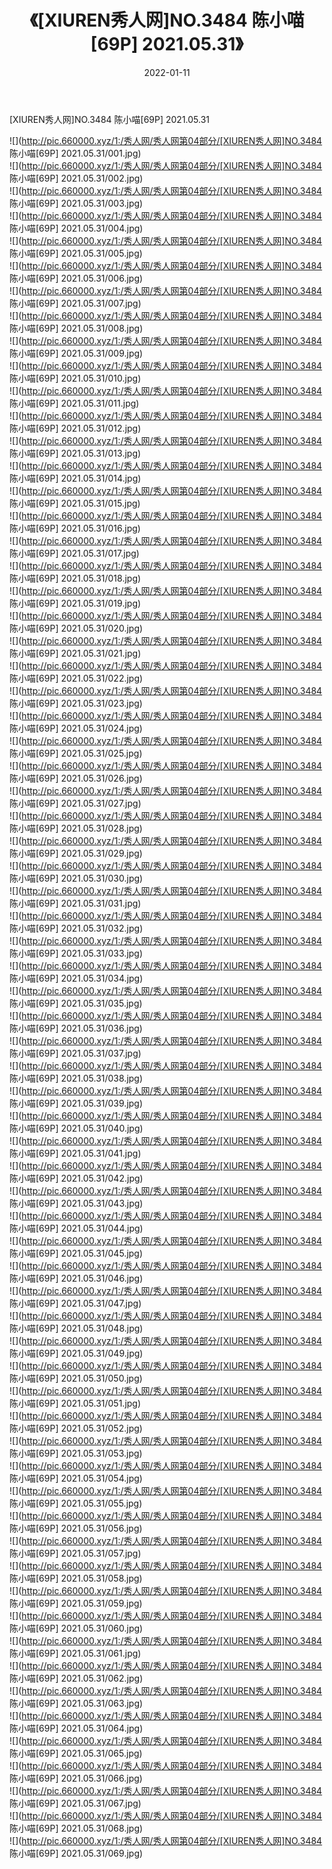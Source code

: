 ﻿---
layout: post
title:  《[XIUREN秀人网]NO.3484 陈小喵[69P] 2021.05.31》
date:   2022-01-11
img: http://pic.660000.xyz/1:/秀人网/秀人网第04部分/[XIUREN秀人网]NO.3484 陈小喵[69P] 2021.05.31/000.jpg
categories: [美女, 清纯, 唯美]
---

[XIUREN秀人网]NO.3484 陈小喵[69P] 2021.05.31

 ![](http://pic.660000.xyz/1:/秀人网/秀人网第04部分/[XIUREN秀人网]NO.3484 陈小喵[69P] 2021.05.31/001.jpg) <br>![](http://pic.660000.xyz/1:/秀人网/秀人网第04部分/[XIUREN秀人网]NO.3484 陈小喵[69P] 2021.05.31/002.jpg) <br>![](http://pic.660000.xyz/1:/秀人网/秀人网第04部分/[XIUREN秀人网]NO.3484 陈小喵[69P] 2021.05.31/003.jpg) <br>![](http://pic.660000.xyz/1:/秀人网/秀人网第04部分/[XIUREN秀人网]NO.3484 陈小喵[69P] 2021.05.31/004.jpg) <br>![](http://pic.660000.xyz/1:/秀人网/秀人网第04部分/[XIUREN秀人网]NO.3484 陈小喵[69P] 2021.05.31/005.jpg) <br>![](http://pic.660000.xyz/1:/秀人网/秀人网第04部分/[XIUREN秀人网]NO.3484 陈小喵[69P] 2021.05.31/006.jpg) <br>![](http://pic.660000.xyz/1:/秀人网/秀人网第04部分/[XIUREN秀人网]NO.3484 陈小喵[69P] 2021.05.31/007.jpg) <br>![](http://pic.660000.xyz/1:/秀人网/秀人网第04部分/[XIUREN秀人网]NO.3484 陈小喵[69P] 2021.05.31/008.jpg) <br>![](http://pic.660000.xyz/1:/秀人网/秀人网第04部分/[XIUREN秀人网]NO.3484 陈小喵[69P] 2021.05.31/009.jpg) <br>![](http://pic.660000.xyz/1:/秀人网/秀人网第04部分/[XIUREN秀人网]NO.3484 陈小喵[69P] 2021.05.31/010.jpg) <br>![](http://pic.660000.xyz/1:/秀人网/秀人网第04部分/[XIUREN秀人网]NO.3484 陈小喵[69P] 2021.05.31/011.jpg) <br>![](http://pic.660000.xyz/1:/秀人网/秀人网第04部分/[XIUREN秀人网]NO.3484 陈小喵[69P] 2021.05.31/012.jpg) <br>![](http://pic.660000.xyz/1:/秀人网/秀人网第04部分/[XIUREN秀人网]NO.3484 陈小喵[69P] 2021.05.31/013.jpg) <br>![](http://pic.660000.xyz/1:/秀人网/秀人网第04部分/[XIUREN秀人网]NO.3484 陈小喵[69P] 2021.05.31/014.jpg) <br>![](http://pic.660000.xyz/1:/秀人网/秀人网第04部分/[XIUREN秀人网]NO.3484 陈小喵[69P] 2021.05.31/015.jpg) <br>![](http://pic.660000.xyz/1:/秀人网/秀人网第04部分/[XIUREN秀人网]NO.3484 陈小喵[69P] 2021.05.31/016.jpg) <br>![](http://pic.660000.xyz/1:/秀人网/秀人网第04部分/[XIUREN秀人网]NO.3484 陈小喵[69P] 2021.05.31/017.jpg) <br>![](http://pic.660000.xyz/1:/秀人网/秀人网第04部分/[XIUREN秀人网]NO.3484 陈小喵[69P] 2021.05.31/018.jpg) <br>![](http://pic.660000.xyz/1:/秀人网/秀人网第04部分/[XIUREN秀人网]NO.3484 陈小喵[69P] 2021.05.31/019.jpg) <br>![](http://pic.660000.xyz/1:/秀人网/秀人网第04部分/[XIUREN秀人网]NO.3484 陈小喵[69P] 2021.05.31/020.jpg) <br>![](http://pic.660000.xyz/1:/秀人网/秀人网第04部分/[XIUREN秀人网]NO.3484 陈小喵[69P] 2021.05.31/021.jpg) <br>![](http://pic.660000.xyz/1:/秀人网/秀人网第04部分/[XIUREN秀人网]NO.3484 陈小喵[69P] 2021.05.31/022.jpg) <br>![](http://pic.660000.xyz/1:/秀人网/秀人网第04部分/[XIUREN秀人网]NO.3484 陈小喵[69P] 2021.05.31/023.jpg) <br>![](http://pic.660000.xyz/1:/秀人网/秀人网第04部分/[XIUREN秀人网]NO.3484 陈小喵[69P] 2021.05.31/024.jpg) <br>![](http://pic.660000.xyz/1:/秀人网/秀人网第04部分/[XIUREN秀人网]NO.3484 陈小喵[69P] 2021.05.31/025.jpg) <br>![](http://pic.660000.xyz/1:/秀人网/秀人网第04部分/[XIUREN秀人网]NO.3484 陈小喵[69P] 2021.05.31/026.jpg) <br>![](http://pic.660000.xyz/1:/秀人网/秀人网第04部分/[XIUREN秀人网]NO.3484 陈小喵[69P] 2021.05.31/027.jpg) <br>![](http://pic.660000.xyz/1:/秀人网/秀人网第04部分/[XIUREN秀人网]NO.3484 陈小喵[69P] 2021.05.31/028.jpg) <br>![](http://pic.660000.xyz/1:/秀人网/秀人网第04部分/[XIUREN秀人网]NO.3484 陈小喵[69P] 2021.05.31/029.jpg) <br>![](http://pic.660000.xyz/1:/秀人网/秀人网第04部分/[XIUREN秀人网]NO.3484 陈小喵[69P] 2021.05.31/030.jpg) <br>![](http://pic.660000.xyz/1:/秀人网/秀人网第04部分/[XIUREN秀人网]NO.3484 陈小喵[69P] 2021.05.31/031.jpg) <br>![](http://pic.660000.xyz/1:/秀人网/秀人网第04部分/[XIUREN秀人网]NO.3484 陈小喵[69P] 2021.05.31/032.jpg) <br>![](http://pic.660000.xyz/1:/秀人网/秀人网第04部分/[XIUREN秀人网]NO.3484 陈小喵[69P] 2021.05.31/033.jpg) <br>![](http://pic.660000.xyz/1:/秀人网/秀人网第04部分/[XIUREN秀人网]NO.3484 陈小喵[69P] 2021.05.31/034.jpg) <br>![](http://pic.660000.xyz/1:/秀人网/秀人网第04部分/[XIUREN秀人网]NO.3484 陈小喵[69P] 2021.05.31/035.jpg) <br>![](http://pic.660000.xyz/1:/秀人网/秀人网第04部分/[XIUREN秀人网]NO.3484 陈小喵[69P] 2021.05.31/036.jpg) <br>![](http://pic.660000.xyz/1:/秀人网/秀人网第04部分/[XIUREN秀人网]NO.3484 陈小喵[69P] 2021.05.31/037.jpg) <br>![](http://pic.660000.xyz/1:/秀人网/秀人网第04部分/[XIUREN秀人网]NO.3484 陈小喵[69P] 2021.05.31/038.jpg) <br>![](http://pic.660000.xyz/1:/秀人网/秀人网第04部分/[XIUREN秀人网]NO.3484 陈小喵[69P] 2021.05.31/039.jpg) <br>![](http://pic.660000.xyz/1:/秀人网/秀人网第04部分/[XIUREN秀人网]NO.3484 陈小喵[69P] 2021.05.31/040.jpg) <br>![](http://pic.660000.xyz/1:/秀人网/秀人网第04部分/[XIUREN秀人网]NO.3484 陈小喵[69P] 2021.05.31/041.jpg) <br>![](http://pic.660000.xyz/1:/秀人网/秀人网第04部分/[XIUREN秀人网]NO.3484 陈小喵[69P] 2021.05.31/042.jpg) <br>![](http://pic.660000.xyz/1:/秀人网/秀人网第04部分/[XIUREN秀人网]NO.3484 陈小喵[69P] 2021.05.31/043.jpg) <br>![](http://pic.660000.xyz/1:/秀人网/秀人网第04部分/[XIUREN秀人网]NO.3484 陈小喵[69P] 2021.05.31/044.jpg) <br>![](http://pic.660000.xyz/1:/秀人网/秀人网第04部分/[XIUREN秀人网]NO.3484 陈小喵[69P] 2021.05.31/045.jpg) <br>![](http://pic.660000.xyz/1:/秀人网/秀人网第04部分/[XIUREN秀人网]NO.3484 陈小喵[69P] 2021.05.31/046.jpg) <br>![](http://pic.660000.xyz/1:/秀人网/秀人网第04部分/[XIUREN秀人网]NO.3484 陈小喵[69P] 2021.05.31/047.jpg) <br>![](http://pic.660000.xyz/1:/秀人网/秀人网第04部分/[XIUREN秀人网]NO.3484 陈小喵[69P] 2021.05.31/048.jpg) <br>![](http://pic.660000.xyz/1:/秀人网/秀人网第04部分/[XIUREN秀人网]NO.3484 陈小喵[69P] 2021.05.31/049.jpg) <br>![](http://pic.660000.xyz/1:/秀人网/秀人网第04部分/[XIUREN秀人网]NO.3484 陈小喵[69P] 2021.05.31/050.jpg) <br>![](http://pic.660000.xyz/1:/秀人网/秀人网第04部分/[XIUREN秀人网]NO.3484 陈小喵[69P] 2021.05.31/051.jpg) <br>![](http://pic.660000.xyz/1:/秀人网/秀人网第04部分/[XIUREN秀人网]NO.3484 陈小喵[69P] 2021.05.31/052.jpg) <br>![](http://pic.660000.xyz/1:/秀人网/秀人网第04部分/[XIUREN秀人网]NO.3484 陈小喵[69P] 2021.05.31/053.jpg) <br>![](http://pic.660000.xyz/1:/秀人网/秀人网第04部分/[XIUREN秀人网]NO.3484 陈小喵[69P] 2021.05.31/054.jpg) <br>![](http://pic.660000.xyz/1:/秀人网/秀人网第04部分/[XIUREN秀人网]NO.3484 陈小喵[69P] 2021.05.31/055.jpg) <br>![](http://pic.660000.xyz/1:/秀人网/秀人网第04部分/[XIUREN秀人网]NO.3484 陈小喵[69P] 2021.05.31/056.jpg) <br>![](http://pic.660000.xyz/1:/秀人网/秀人网第04部分/[XIUREN秀人网]NO.3484 陈小喵[69P] 2021.05.31/057.jpg) <br>![](http://pic.660000.xyz/1:/秀人网/秀人网第04部分/[XIUREN秀人网]NO.3484 陈小喵[69P] 2021.05.31/058.jpg) <br>![](http://pic.660000.xyz/1:/秀人网/秀人网第04部分/[XIUREN秀人网]NO.3484 陈小喵[69P] 2021.05.31/059.jpg) <br>![](http://pic.660000.xyz/1:/秀人网/秀人网第04部分/[XIUREN秀人网]NO.3484 陈小喵[69P] 2021.05.31/060.jpg) <br>![](http://pic.660000.xyz/1:/秀人网/秀人网第04部分/[XIUREN秀人网]NO.3484 陈小喵[69P] 2021.05.31/061.jpg) <br>![](http://pic.660000.xyz/1:/秀人网/秀人网第04部分/[XIUREN秀人网]NO.3484 陈小喵[69P] 2021.05.31/062.jpg) <br>![](http://pic.660000.xyz/1:/秀人网/秀人网第04部分/[XIUREN秀人网]NO.3484 陈小喵[69P] 2021.05.31/063.jpg) <br>![](http://pic.660000.xyz/1:/秀人网/秀人网第04部分/[XIUREN秀人网]NO.3484 陈小喵[69P] 2021.05.31/064.jpg) <br>![](http://pic.660000.xyz/1:/秀人网/秀人网第04部分/[XIUREN秀人网]NO.3484 陈小喵[69P] 2021.05.31/065.jpg) <br>![](http://pic.660000.xyz/1:/秀人网/秀人网第04部分/[XIUREN秀人网]NO.3484 陈小喵[69P] 2021.05.31/066.jpg) <br>![](http://pic.660000.xyz/1:/秀人网/秀人网第04部分/[XIUREN秀人网]NO.3484 陈小喵[69P] 2021.05.31/067.jpg) <br>![](http://pic.660000.xyz/1:/秀人网/秀人网第04部分/[XIUREN秀人网]NO.3484 陈小喵[69P] 2021.05.31/068.jpg) <br>![](http://pic.660000.xyz/1:/秀人网/秀人网第04部分/[XIUREN秀人网]NO.3484 陈小喵[69P] 2021.05.31/069.jpg) <br>